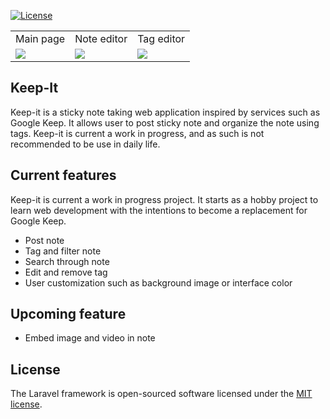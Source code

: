 <p align="left">
  <a href="https://packagist.org/packages/laravel/framework"><img src="https://img.shields.io/packagist/l/laravel/framework" alt="License"></a>
</p>

<table>
  <tr>
     <td>Main page</td>
     <td>Note editor</td>
     <td>Tag editor</td>
  </tr>
  <tr>
    <td><img src=https://user-images.githubusercontent.com/12682216/232377494-2d55c836-a451-4abb-8b8b-d17d1b5e871a.png></td>
    <td><img src=https://user-images.githubusercontent.com/12682216/232377582-06ecf0f8-757d-40c6-b50c-16f44786d765.png></td>
    <td><img src=https://user-images.githubusercontent.com/12682216/232377616-2131e6cc-55ef-4766-8a85-8602b893761d.png></td>
  </tr>
</table>


## Keep-It

Keep-it is a sticky note taking web application inspired by services such as Google Keep. It allows user to post sticky note and organize the note using tags. Keep-it is current a work in progress, and as such is not recommended to be use in daily life. 

## Current features

Keep-it is current a work in progress project. It starts as a hobby project to learn web development with the intentions to become a replacement for Google Keep.

- Post note
- Tag and filter note
- Search through note
- Edit and remove tag
- User customization such as background image or interface color

## Upcoming feature
- Embed image and video in note

## License

The Laravel framework is open-sourced software licensed under the [MIT license](https://opensource.org/licenses/MIT).
